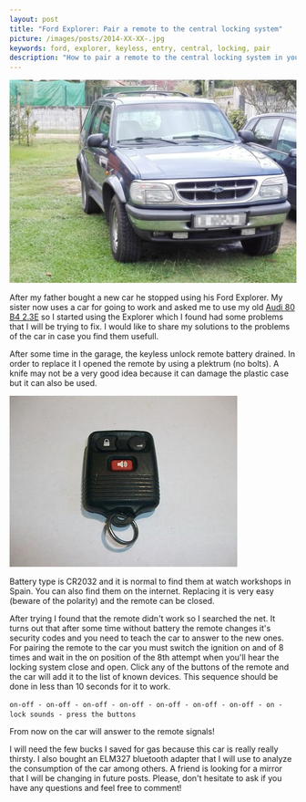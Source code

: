 ```yaml
---
layout: post
title: "Ford Explorer: Pair a remote to the central locking system"
picture: /images/posts/2014-XX-XX-.jpg
keywords: ford, explorer, keyless, entry, central, locking, pair
description: "How to pair a remote to the central locking system in your Ford Explorer."
---
```


<img class="img img-rounded img-responsive center-block" title="Ford Explorer" alt="fordexplorer" src="/images/posts/2014-09-19-Ford_Explorer.jpg" />

After my father bought a new car he stopped using his Ford Explorer. My sister now uses a car for going to work and asked me to use my old [Audi 80 B4 2.3E](https://www.google.es/search?q=Audi+80+b4+2.3e) so I started 
using the Explorer which I found had some problems that I will be trying to fix. I would like to share my solutions to the problems of the car in case you find them usefull.

<!--more-->

After some time in the garage, the keyless unlock remote battery drained. In order to replace it I opened the remote by using a plektrum (no bolts). A knife may not be a very good idea because it can damage the plastic 
case but it can also be used.

<img class="img img-rounded img-responsive center-block" title="Keyless remote" alt="keylessremote" src="/images/posts/2014-09-19-Keyless_remote.jpg" />

Battery type is CR2032 and it is normal to find them at watch workshops in Spain. You can also find them on the internet. Replacing it is very easy (beware of the polarity) and the remote can be closed.

After trying I found that the remote didn't work so I searched the net. It turns out that after some time without battery the remote changes it's security codes and you need to teach the car to answer to the new ones. 
For pairing the remote to the car you must switch the ignition on and of 8 times and wait in the on position of the 8th attempt when you'll hear the locking system close and open. Click any of the buttons of the remote 
and the car will add it to the list of known devices. This sequence should be done in less than 10 seconds for it to work.

```on-off - on-off - on-off - on-off - on-off - on-off - on-off - on - lock sounds - press the buttons```

From now on the car will answer to the remote signals!

I will need the few bucks I saved for gas because this car is really really thirsty. I also bought an ELM327 bluetooth adapter that I will use to analyze the consumption of the car among others. A friend is looking for 
a mirror that I will be changing in future posts. Please, don't hesitate to ask if you have any questions and feel free to comment!
